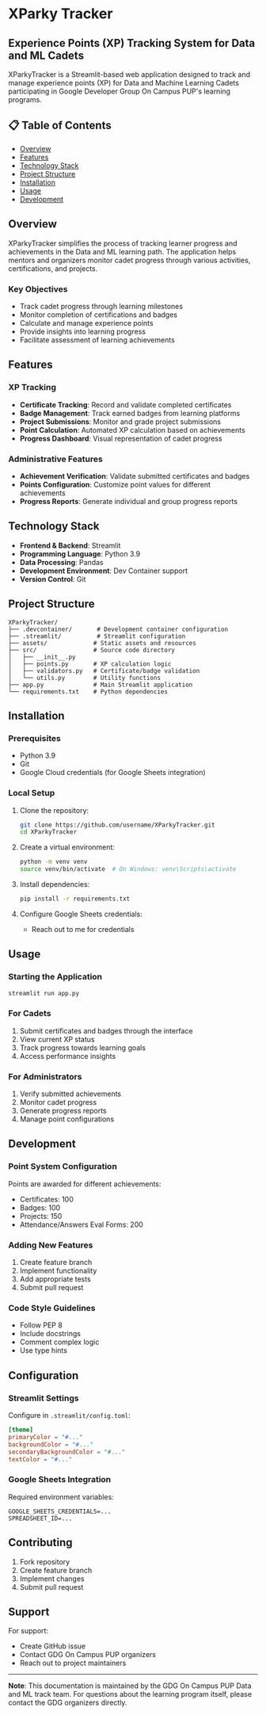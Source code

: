 # XParky Tracker
## Experience Points (XP) Tracking System for Data and ML Cadets

XParkyTracker is a Streamlit-based web application designed to track and manage experience points (XP) for Data and Machine Learning Cadets participating in Google Developer Group On Campus PUP's learning programs.

## 📋 Table of Contents
- [Overview](#overview)
- [Features](#features)
- [Technology Stack](#technology-stack)
- [Project Structure](#project-structure)
- [Installation](#installation)
- [Usage](#usage)
- [Development](#development)

## Overview
XParkyTracker simplifies the process of tracking learner progress and achievements in the Data and ML learning path. The application helps mentors and organizers monitor cadet progress through various activities, certifications, and projects.

### Key Objectives
- Track cadet progress through learning milestones
- Monitor completion of certifications and badges
- Calculate and manage experience points
- Provide insights into learning progress
- Facilitate assessment of learning achievements

## Features

### XP Tracking
- **Certificate Tracking**: Record and validate completed certificates
- **Badge Management**: Track earned badges from learning platforms
- **Project Submissions**: Monitor and grade project submissions
- **Point Calculation**: Automated XP calculation based on achievements
- **Progress Dashboard**: Visual representation of cadet progress

### Administrative Features
- **Achievement Verification**: Validate submitted certificates and badges
- **Points Configuration**: Customize point values for different achievements
- **Progress Reports**: Generate individual and group progress reports

## Technology Stack
- **Frontend & Backend**: Streamlit
- **Programming Language**: Python 3.9
- **Data Processing**: Pandas 
- **Development Environment**: Dev Container support
- **Version Control**: Git

## Project Structure
```
XParkyTracker/
├── .devcontainer/       # Development container configuration
├── .streamlit/          # Streamlit configuration
├── assets/             # Static assets and resources
├── src/                # Source code directory
│   ├── __init__.py
│   ├── points.py       # XP calculation logic
│   ├── validators.py   # Certificate/badge validation
│   └── utils.py        # Utility functions
├── app.py              # Main Streamlit application
└── requirements.txt    # Python dependencies
```

## Installation

### Prerequisites
- Python 3.9
- Git
- Google Cloud credentials (for Google Sheets integration)

### Local Setup
1. Clone the repository:
   ```bash
   git clone https://github.com/username/XParkyTracker.git
   cd XParkyTracker
   ```

2. Create a virtual environment:
   ```bash
   python -m venv venv
   source venv/bin/activate  # On Windows: venv\Scripts\activate
   ```

3. Install dependencies:
   ```bash
   pip install -r requirements.txt
   ```

4. Configure Google Sheets credentials:
   - Reach out to me for credentials

## Usage

### Starting the Application
```bash
streamlit run app.py
```

### For Cadets
1. Submit certificates and badges through the interface
2. View current XP status
3. Track progress towards learning goals
4. Access performance insights

### For Administrators
1. Verify submitted achievements
2. Monitor cadet progress
3. Generate progress reports
4. Manage point configurations

## Development

### Point System Configuration
Points are awarded for different achievements:
- Certificates: 100
- Badges: 100
- Projects: 150
- Attendance/Answers Eval Forms: 200

### Adding New Features
1. Create feature branch
2. Implement functionality
3. Add appropriate tests
4. Submit pull request

### Code Style Guidelines
- Follow PEP 8
- Include docstrings
- Comment complex logic
- Use type hints

## Configuration

### Streamlit Settings
Configure in `.streamlit/config.toml`:
```toml
[theme]
primaryColor = "#..."
backgroundColor = "#..."
secondaryBackgroundColor = "#..."
textColor = "#..."
```

### Google Sheets Integration
Required environment variables:
```
GOOGLE_SHEETS_CREDENTIALS=...
SPREADSHEET_ID=...
```

## Contributing
1. Fork repository
2. Create feature branch
3. Implement changes
4. Submit pull request

## Support
For support:
- Create GitHub issue
- Contact GDG On Campus PUP organizers
- Reach out to project maintainers

---

**Note**: This documentation is maintained by the GDG On Campus PUP Data and ML track team. For questions about the learning program itself, please contact the GDG organizers directly.
